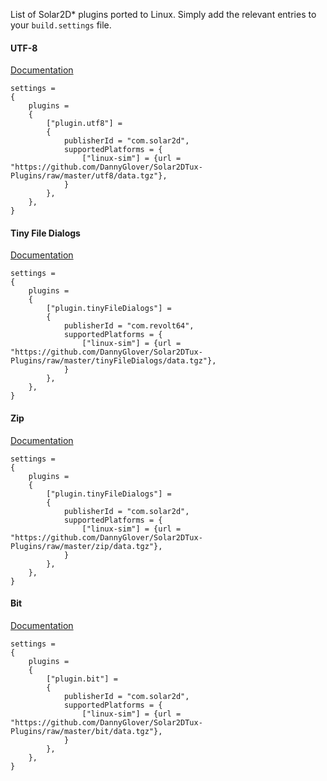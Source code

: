 List of Solar2D* plugins ported to Linux. Simply add the relevant entries to your `build.settings` file.

#### UTF-8
[Documentation](https://docs.coronalabs.com/plugin/utf8/index.html)

```
settings =
{
    plugins =
    {
        ["plugin.utf8"] =
        {
            publisherId = "com.solar2d",
            supportedPlatforms = {
                ["linux-sim"] = {url = "https://github.com/DannyGlover/Solar2DTux-Plugins/raw/master/utf8/data.tgz"},
            }
        },
    },
}
```

#### Tiny File Dialogs
[Documentation](https://dannyglover.github.io/Solar2D-TinyFileDialogs-Plugin/)

```  
settings =
{
    plugins =
    {
        ["plugin.tinyFileDialogs"] =
        {
            publisherId = "com.revolt64",
            supportedPlatforms = {
                ["linux-sim"] = {url = "https://github.com/DannyGlover/Solar2DTux-Plugins/raw/master/tinyFileDialogs/data.tgz"},
            }
        },
    },
}  
```

#### Zip

[Documentation](https://docs.coronalabs.com/plugin/zip/index.html)

```  
settings =
{
    plugins =
    {
        ["plugin.tinyFileDialogs"] =
        {
            publisherId = "com.solar2d",
            supportedPlatforms = {
                ["linux-sim"] = {url = "https://github.com/DannyGlover/Solar2DTux-Plugins/raw/master/zip/data.tgz"},
            }
        },
    },
}  
```

#### Bit

[Documentation](https://docs.coronalabs.com/plugin/bit/index.html)

```  
settings =
{
    plugins =
    {
        ["plugin.bit"] =
        {
            publisherId = "com.solar2d",
            supportedPlatforms = {
                ["linux-sim"] = {url = "https://github.com/DannyGlover/Solar2DTux-Plugins/raw/master/bit/data.tgz"},
            }
        },
    },
}  